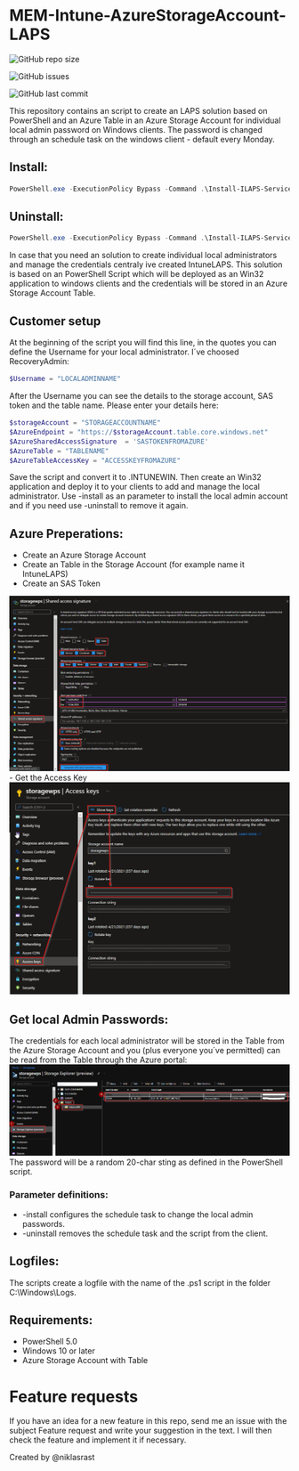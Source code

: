 # MEM-Intune-AzureStorageAccount-LAPS

![GitHub repo size](https://img.shields.io/github/repo-size/niklasrast/MEM-Intune-AzureStorageAccount-LAPS)

![GitHub issues](https://img.shields.io/github/issues-raw/niklasrast/MEM-Intune-AzureStorageAccount-LAPS)

![GitHub last commit](https://img.shields.io/github/last-commit/niklasrast/MEM-Intune-AzureStorageAccount-LAPS)

This repository contains an script to create an LAPS solution based on PowerShell and an Azure Table in an Azure Storage Account for individual local admin password on Windows clients. The password is changed through an schedule task on the windows client - default every Monday.

## Install:
```powershell
PowerShell.exe -ExecutionPolicy Bypass -Command .\Install-ILAPS-Service.ps1 -install
```

## Uninstall:
```powershell
PowerShell.exe -ExecutionPolicy Bypass -Command .\Install-ILAPS-Service.ps1 -uninstall
```

In case that you need an solution to create individual local administrators and manage the credentials centraly ive created IntuneLAPS. This solution is based on an PowerShell Script which will be deployed as an Win32 application to windows clients and the credentials will be stored in an Azure Storage Account Table.

## Customer setup
At the beginning of the script you will find this line, in the quotes you can define the Username for your local administrator. I´ve choosed RecoveryAdmin:

```powershell
$Username = "LOCALADMINNAME"
```
After the Username you can see the details to the storage account, SAS token and the table name. Please enter your details here:
```powershell
$storageAccount = "STORAGEACCOUNTNAME"
$AzureEndpoint = "https://$storageAccount.table.core.windows.net"
$AzureSharedAccessSignature  = 'SASTOKENFROMAZURE'
$AzureTable = "TABLENAME"
$AzureTableAccessKey = "ACCESSKEYFROMAZURE"
```
Save the script and convert it to .INTUNEWIN. Then create an Win32 application and deploy it to your clients to add and manage the local administrator. Use -install as an parameter to install the local admin account and if you need use -uninstall to remove it again.

## Azure Preperations:
- Create an Azure Storage Account
- Create an Table in the Storage Account (for example name it IntuneLAPS)
- Create an SAS Token
<img src="img\get-sastoken.png"/>
- Get the Access Key
<img src="img\get-accesskey.png"/>

## Get local Admin Passwords:
The credentials for each local administrator will be stored in the Table from the Azure Storage Account and you (plus everyone you´ve permitted) can be read from the Table through the Azure portal:
<img src="img\storageaccounttable.png"/>
The password will be a random 20-char sting as defined in the PowerShell script.

### Parameter definitions:
- -install configures the schedule task to change the local admin passwords.
- -uninstall removes the schedule task and the script from the client.
 
## Logfiles:
The scripts create a logfile with the name of the .ps1 script in the folder C:\Windows\Logs.

## Requirements:
- PowerShell 5.0
- Windows 10 or later
- Azure Storage Account with Table

# Feature requests
If you have an idea for a new feature in this repo, send me an issue with the subject Feature request and write your suggestion in the text. I will then check the feature and implement it if necessary.

Created by @niklasrast 

